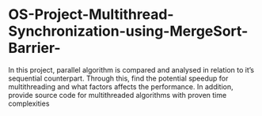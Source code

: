 # OS-Project-Multithread-Synchronization-using-MergeSort-Barrier-

 In this project, parallel algorithm is compared and analysed in relation to it’s sequential counterpart. Through this, find the potential speedup for multithreading and what factors affects the performance. In addition, provide source code for multithreaded algorithms with proven time complexities
